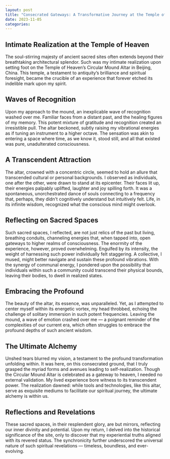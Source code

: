 ```yaml
---
layout: post
title: "Consecrated Gateways: A Transformative Journey at the Temple of Heaven's Circular Mound Altar"
date: 2023-11-05
categories:
---
```


## Intimate Realization at the Temple of Heaven

The soul-stirring majesty of ancient sacred sites often extends beyond their breathtaking architectural splendor. Such was my intimate realization upon setting foot on the Temple of Heaven’s Circular Mound Altar in Beijing, China. This temple, a testament to antiquity’s brilliance and spiritual foresight, became the crucible of an experience that forever etched its indelible mark upon my spirit.

## Waves of Recognition
Upon my approach to the mound, an inexplicable wave of recognition washed over me. Familiar faces from a distant past, and the healing figures of my memory. This potent mixture of gratitude and recognition created an irresistible pull. The altar beckoned, subtly raising my vibrational energies as if tuning an instrument to a higher octave. The sensation was akin to entering a space where time, as we know it, stood still, and all that existed was pure, unadulterated consciousness.

## A Transcendent Attraction
The altar, crowned with a concentric circle, seemed to hold an allure that transcended cultural or personal backgrounds. I observed as individuals, one after the other, were drawn to stand at its epicenter. Their faces lit up, their energies palpably uplifted, laughter and joy spilling forth. It was a spontaneous, unorchestrated dance of souls connecting to a frequency that, perhaps, they didn't cognitively understand but intuitively felt. Life, in its infinite wisdom, recognized what the conscious mind might overlook.

## Reflecting on Sacred Spaces
Such sacred spaces, I reflected, are not just relics of the past but living, breathing conduits, channeling energies that, when tapped into, open gateways to higher realms of consciousness. The enormity of the experience, however, proved overwhelming. Engulfed by its intensity, the weight of harnessing such power individually felt staggering. A collective, I mused, might better navigate and sustain these profound vibrations. With the synergy of communal energy, I pondered upon the possibility that individuals within such a community could transcend their physical bounds, leaving their bodies, to dwell in realized states.

## Embracing the Profound
The beauty of the altar, its essence, was unparalleled. Yet, as I attempted to center myself within its energetic vortex, my head throbbed, echoing the challenge of solitary immersion in such potent frequencies. Leaving the mound, a wave of emotion crashed over me — a poignant reminder of the complexities of our current era, which often struggles to embrace the profound depths of such ancient wisdom.

## The Ultimate Alchemy
Unshed tears blurred my vision, a testament to the profound transformation unfolding within. It was here, on this consecrated ground, that I truly grasped the myriad forms and avenues leading to self-realization. Though the Circular Mound Altar is celebrated as a gateway to heaven, I needed no external validation. My lived experience bore witness to its transcendent power. The realization dawned: while tools and technologies, like this altar, serve as exquisite mediums to facilitate our spiritual journey, the ultimate alchemy is within us. 

## Reflections and Revelations
These sacred spaces, in their resplendent glory, are but mirrors, reflecting our inner divinity and potential. Upon my return, I delved into the historical significance of the site, only to discover that my experiential truths aligned with its revered status. The synchronicity further underscored the universal nature of such spiritual revelations — timeless, boundless, and ever-evolving.
